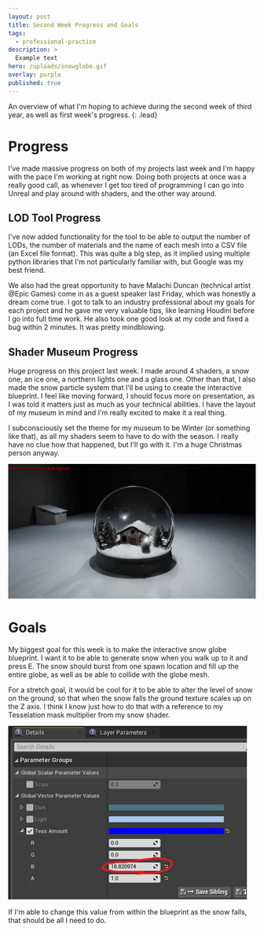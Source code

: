 ```yaml
---
layout: post
title: Second Week Progress and Goals 
tags:
  - professional-practice
description: >
  Example text
hero: /uploads/snowglobe.gif
overlay: purple
published: true
---
```

An overview of what I'm hoping to achieve during the second week of third year, as well as first week's progress.
{: .lead}


# Progress
I've made massive progress on both of my projects last week and I'm happy with the pace I'm working at right now. Doing both projects at once was a really good call, as whenever I get too tired of programming I can go into Unreal and play around with shaders, and the other way around.

## LOD Tool Progress
I've now added functionality for the tool to be able to output the number of LODs, the number of materials and the name of each mesh into a CSV file (an Excel file format). This was quite a big step, as it implied using multiple python libraries that I'm not particularly familiar with, but Google was my best friend.

We also had the great opportunity to have Malachi Duncan (technical artist @Epic Games) come in as a guest speaker last Friday, which was honestly a dream come true. I got to talk to an industry professional about my goals for each project and he gave me very valuable tips, like learning Houdini before I go into full time work. He also took one good look at my code and fixed a bug within 2 minutes. It was pretty mindblowing.


## Shader Museum Progress
Huge progress on this project last week. I made around 4 shaders, a snow one, an ice one, a northern lights one and a glass one. Other than that, I also made the snow particle system that I'll be using to create the interactive blueprint. I feel like moving forward, I should focus more on presentation, as I was told it matters just as much as your technical abilities. I have the layout of my museum in mind and I'm really excited to make it a real thing. 

I subconsciously set the theme for my museum to be Winter (or something like that), as all my shaders seem to have to do with the season. I really have no clue how that happened, but I'll go with it. I'm a huge Christmas person anyway.


![](/uploads/snowglobe.gif)




# Goals
My biggest goal for this week is to make the interactive snow globe blueprint. I want it to be able to generate snow when you walk up to it and press E. The snow should burst from one spawn location and fill up the entire globe, as well as be able to collide with the globe mesh. 

For a stretch goal, it would be cool for it to be able to alter the level of snow on the ground, so that when the snow falls the ground texture scales up on the Z axis. I think I know just how to do that with a reference to my Tesselation mask multiplier from my snow shader. 

![](/uploads/snow.jpg)

If I'm able to change this value from within the blueprint as the snow falls, that should be all I need to do.
